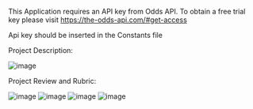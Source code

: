 This Application requires an API key from Odds API. To obtain a free trial key please visit https://the-odds-api.com/#get-access

Api key should be inserted in the Constants file

Project Description:

![image](https://user-images.githubusercontent.com/74727584/151005347-97dcb7dc-a38d-4c9b-b470-ffeda8f767af.png)


Project Review and Rubric:

![image](https://user-images.githubusercontent.com/74727584/151000634-3512a584-37d4-4dd9-a028-5a499f804145.png)
![image](https://user-images.githubusercontent.com/74727584/151000837-0ca91680-3d22-41c5-989d-b2be127ff610.png)
![image](https://user-images.githubusercontent.com/74727584/151001153-8eb9cfde-6ddb-47ba-8ec8-5c5fe32def2d.png)
![image](https://user-images.githubusercontent.com/74727584/151001256-0c712bd7-d2a5-45ee-b24a-5f076e10e39e.png)

